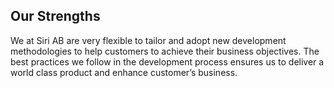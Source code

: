 ## Our Strengths

We at Siri AB are very flexible to tailor and adopt new development methodologies to help customers to achieve their business objectives. The best practices we follow in the development process ensures us to deliver a world class product and enhance customer’s business.

